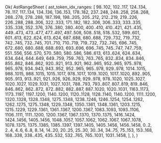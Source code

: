 Ok(
    AstRangeSheet {
        ast_token_idx_ranges: [
            98..102,
            102..117,
            124..134,
            78..117,
            117..134,
            134..136,
            136..153,
            178..182,
            237..248,
            248..258,
            258..268,
            268..278,
            278..288,
            187..198,
            198..205,
            205..212,
            212..219,
            219..226,
            226..288,
            288..306,
            322..333,
            171..182,
            182..306,
            306..333,
            333..335,
            335..338,
            352..376,
            376..380,
            380..400,
            400..410,
            410..421,
            421..435,
            449..473,
            473..477,
            477..497,
            497..508,
            508..518,
            518..532,
            599..601,
            601..613,
            622..624,
            613..624,
            687..688,
            680..688,
            729..732,
            719..732,
            742..745,
            732..745,
            701..710,
            710..719,
            719..732,
            732..745,
            696..745,
            672..680,
            680..688,
            688..693,
            693..696,
            696..745,
            745..747,
            747..759,
            551..556,
            556..570,
            570..580,
            580..586,
            586..613,
            613..624,
            624..634,
            634..644,
            644..649,
            649..759,
            759..763,
            763..765,
            832..834,
            834..846,
            855..862,
            846..862,
            920..921,
            913..921,
            962..965,
            952..965,
            975..978,
            965..978,
            934..943,
            943..952,
            952..965,
            965..978,
            929..978,
            1014..1015,
            988..1015,
            988..1015,
            1015..1017,
            978..1017,
            1019..1020,
            1017..1020,
            892..905,
            905..913,
            913..921,
            921..926,
            926..929,
            929..978,
            978..1020,
            1025..1027,
            1020..1027,
            1029..1031,
            1027..1031,
            788..793,
            793..807,
            807..819,
            819..846,
            846..862,
            862..872,
            872..882,
            882..887,
            887..1020,
            1020..1031,
            1163..1173,
            1173..1197,
            1197..1200,
            1140..1200,
            1120..1128,
            1128..1140,
            1140..1200,
            1111..1200,
            1320..1328,
            1328..1348,
            1275..1348,
            1238..1246,
            1246..1254,
            1254..1262,
            1262..1275,
            1275..1348,
            1229..1348,
            1350..1361,
            1348..1361,
            1203..1215,
            1215..1229,
            1229..1361,
            1361..1367,
            1200..1367,
            1083..1093,
            1093..1106,
            1106..1111,
            1111..1200,
            1200..1367,
            1367..1370,
            1370..1375,
            1416..1424,
            1424..1456,
            1405..1456,
            1048..1057,
            1057..1062,
            1062..1067,
            1067..1078,
            1078..1375,
            1375..1385,
            1385..1397,
            1397..1405,
            1405..1456,
            1456..1458,
            0..2,
            2..4,
            4..6,
            6..8,
            8..14,
            14..20,
            20..25,
            25..30,
            30..34,
            34..75,
            75..153,
            153..168,
            168..338,
            338..435,
            435..532,
            532..765,
            765..1031,
            1031..1458,
        ],
    },
)